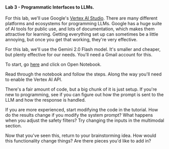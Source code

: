#### Lab 3 - Programmatic Interfaces to LLMs.

For this lab, we'll use Google's [Vertex AI Studio](https://cloud.google.com/vertex-ai?hl=en). 
There are many different platforms and ecosystems for programming LLMs.
Google has a huge suite of AI tools for public use, and lots of documentation, 
which makes them attractive for learning. Getting
everything set up can sometimes be a little annoying, but once you get
that working, they're very effective.

For this lab, we'll use the Gemini 2.0 Flash model. It's smaller and cheaper,
but plenty effective for our needs. You'll need a Gmail account for this.

To start, go [here](https://console.cloud.google.com/vertex-ai/publishers/google/model-garden/gemini-2.0-flash-001?project=sample-project-295322)
and click on Open Notebook.

Read through the notebook and follow the steps. Along the way you'll need to enable
the Vertex AI API.

There's a fair amount of code, but a big chunk of it is just setup. If you're new
to programming, see if you can figure out how the prompt is sent to the LLM and how the
response is handled.

If you are more experienced, start modifying the code in the tutorial. How do the results
change if you modify the system prompt? What happens when you adjust the safety filters?
Try changing the inputs in the multimodal section.

Now that you've seen this, return to your brainstorming idea. How would this functionality
change things? Are there pieces you'd like to add in?

